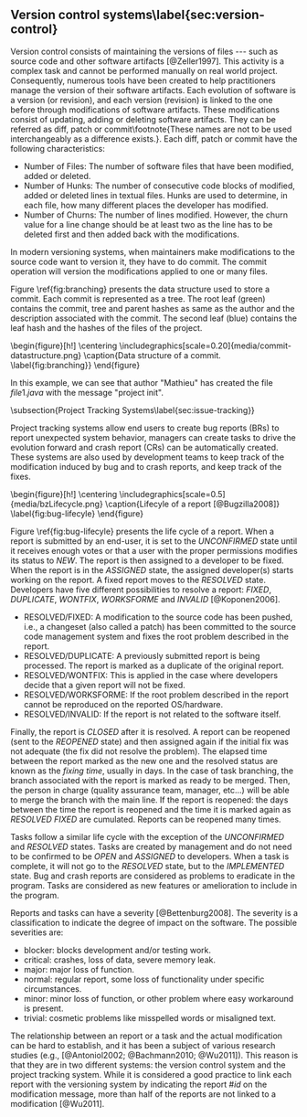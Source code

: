 ## Version control systems\label{sec:version-control}

Version control consists of maintaining the versions of files --- such as source code and other software artifacts [@Zeller1997].
This activity is a complex task and cannot be performed manually on real world project.
Consequently, numerous tools have been created to help practitioners manage the version of their software artifacts.
Each evolution of software is a version (or revision), and each version (revision) is linked to the one before through modifications of software artifacts.
These modifications consist of updating, adding or deleting software artifacts.
They can be referred as diff, patch or commit\footnote{These names are not to be used interchangeably as a difference exists.}.
Each diff, patch or commit have the following characteristics:


- Number of Files: The number of software files that have been modified, added or deleted.
- Number of Hunks: The number of consecutive code blocks of modified, added or deleted lines in textual files. Hunks are used to determine, in each file, how many different places the developer has modified.
- Number of Churns:  The number of lines modified. However, the churn value for a line change should be at least two as the line has to be deleted first and then added back with the modifications.

In modern versioning systems, when maintainers make modifications to the source code want to version it, they have to do commit.
The commit operation will version the modifications applied to one or many files.

Figure \ref{fig:branching} presents the data structure used to store a commit.
Each commit is represented as a tree.
The root leaf (green) contains the commit, tree and parent hashes as same as the author and the description associated with the commit.
The second leaf (blue) contains the leaf hash and the hashes of the files of the project.

\begin{figure}[h!]
  \centering
    \includegraphics[scale=0.20]{media/commit-datastructure.png}
    \caption{Data structure of a commit.
    \label{fig:branching}}
\end{figure}

In this example, we can see that author "Mathieu" has created the file $file1.java$ with the message "project init".

\subsection{Project Tracking Systems\label{sec:issue-tracking}}

Project tracking systems allow end users to create bug reports (BRs) to report unexpected system behavior,
managers can create tasks to drive the evolution forward and crash report (CRs) can be automatically created.
These systems are also used by development teams to keep track of the modification induced by bug and to crash reports, and keep track of the fixes.

\begin{figure}[h!]
	\centering
	\includegraphics[scale=0.5]{media/bzLifecycle.png}
	\caption{Lifecyle of a report [@Bugzilla2008]}
	\label{fig:bug-lifecyle}
\end{figure}

Figure \ref{fig:bug-lifecyle} presents the life cycle of a report.
When a report is submitted by an end-user, it is set to the *UNCONFIRMED* state until it receives enough votes or that a user with the proper permissions modifies its status to *NEW*.
The report is then assigned to a developer to be fixed.
When the report is in the *ASSIGNED* state, the assigned developer(s) starts working on the report.
A fixed report moves to the *RESOLVED* state. Developers have five different possibilities to resolve a report: *FIXED*, *DUPLICATE*, *WONTFIX*, *WORKSFORME* and *INVALID* [@Koponen2006].


- RESOLVED/FIXED: A modification to the source code has been pushed, i.e., a changeset (also called a patch) has been committed to the source code management system and fixes the root problem described in the report.
- RESOLVED/DUPLICATE: A previously submitted report is being processed. The report is marked as a duplicate of the original report.
- RESOLVED/WONTFIX: This is applied in the case where developers decide that a given report will not be fixed.
- RESOLVED/WORKSFORME: If the root problem described in the report cannot be reproduced on the reported OS/hardware.
- RESOLVED/INVALID: If the report is not related to the software itself.


Finally, the report is *CLOSED* after it is resolved.
A report can be reopened (sent to the *REOPENED* state) and then assigned again if the initial fix was not adequate (the fix did not resolve the problem).
The elapsed time between the report marked as the new one and the resolved status are known as the *fixing time*, usually in days.
In the case of task branching, the branch associated with the report is marked as ready to be merged.
Then, the person in charge (quality assurance team, manager, etc...) will be able to merge the branch with the main line.
If the report is reopened: the days between the time the report is reopened and the time it is marked again as *RESOLVED FIXED* are cumulated.
Reports can be reopened many times.

Tasks follow a similar life cycle with the exception of the *UNCONFIRMED* and *RESOLVED* states.
Tasks are created by management and do not need to be confirmed to be *OPEN* and *ASSIGNED* to developers.
When a task is complete, it will not go to the *RESOLVED* state, but to the *IMPLEMENTED* state.
Bug and crash reports are considered as problems to eradicate in the program.
Tasks are considered as new features or amelioration to include in the program.

Reports and tasks can have a severity [@Bettenburg2008].
The severity is a classification to indicate the degree of impact on the software.
The possible severities are:


- blocker: blocks development and/or testing work.
- critical: crashes, loss of data, severe memory leak.
- major: major loss of function.
- normal: regular report, some loss of functionality under specific circumstances.
- minor: minor loss of function, or other problem where easy workaround is present.
- trivial: cosmetic problems like misspelled words or misaligned text.

The relationship between an report or a task and the actual modification can be hard to establish, and it has been a subject of various research studies (e.g., [@Antoniol2002; @Bachmann2010; @Wu2011]).
This reason is that they are in two different systems: the version control system and the project tracking system.
While it is considered a good practice to link each report with the versioning system by indicating the report $\#id$ on the modification message, more than half of the reports are not linked to a modification [@Wu2011].

